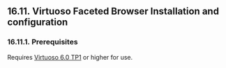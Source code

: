 <div id="virtuosospongerfacetinstall" class="section">

<div class="titlepage">

<div>

<div>

## 16.11. Virtuoso Faceted Browser Installation and configuration

</div>

</div>

</div>

<div id="virtuosospongerfacetinstallprereq" class="section">

<div class="titlepage">

<div>

<div>

### 16.11.1. Prerequisites

</div>

</div>

</div>

Requires <a
href="http://sourceforge.net/project/showfiles.php?group_id=161622&amp;package_id=319652"
class="ulink" target="_top">Virtuoso 6.0 TP1</a> or higher for use.

</div>

</div>
